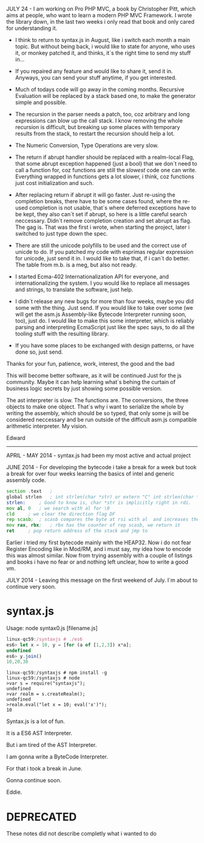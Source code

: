 JULY 24 - I am working on Pro PHP MVC, a book by Christopher Pitt, which aims
at people, who want to learn a modern PHP MVC Framework. I wrote the library
down, in the last two weeks i only read that book and only cared for understanding
it.

* I think to return to syntax.js in August, like i switch each month a main topic.
But without being back, i would like to state for anyone, who uses it, or monkey
patched it, and thinks, it´s the right time to send my stuff in...

* If you repaired any feature and would like to share it, send it in. Anyways,
you can send your stuff anytime, if you get interested. 

* Much of todays code will go away in the coming months. Recursive Evaluation
will be replaced by a stack based one, to make the generator simple and possible.

* The recursion in the parser needs a patch, too, coz arbitrary and long expressions
can blow up the call stack. I know removing the whole recursion is difficult, but
breaking up some places with temporary results from the stack, to restart the recursion
should help a lot.

* The Numeric Conversion, Type Operations are very slow. 

* The return if abrupt handler should be replaced with a realm-local Flag, that
some abrupt exception happened (just a bool) that we don´t need to call a function
for, coz functions are still the _slowest_ code one can write. Everything wrapped
in functions gets a lot slower, i think, coz functions just cost initialization and
such.

* After replacing return if abrupt it will go faster. Just re-using the completion
breaks, there have to be some cases found, where the re-used completion is not usable,
that´s where deferred exceptions have to be kept, they also can´t set if abrupt, so 
here is a little careful search neccessary. Didn´t remove completion creation and
set abrupt as flag. The gag is. That was the first i wrote, when starting the project,
later i switched to just type down the spec.

* There are still the unicode polyfills to be used and the correct use of unicde
to do. If you patched my code with esprimas regular expression for unicode, just
send it in. I would like to take that, if i can´t do better. The table from m.b. 
is a meg, but also not ready.

* I started Ecma-402 Internationalization API for everyone, and internationalizing
the system. I you would like to replace all messages and strings, to translate the
software, just help.


* I didn´t release any new bugs for more than four weeks, maybe you did some with
the thing. Just send. If you would like to take over some (we will get the asm.js
Assembly-like Bytecode Interpreter running soon, too), just do. I would like to make
this some interpreter, which is reliably parsing and interpreting EcmaScript just like
the spec says, to do all the tooling stuff with the resulting library.

* If you have some places to be exchanged with design patterns, or have done so,
just send. 

Thanks for your fun, patience, work, interest, the good and the bad

This will become better software, as it will be continued
Just for the js community. Maybe it can help learning what´s behing the curtain
of business logic secrets by just showing some possible version.

The ast interpreter is slow. The functions are. The conversions, the three objects 
to make one object. That´s why i want to serialize the whole by writing the assembly,
which should be so typed, that only some js will be considered neccessary and be 
run outside of the difficult asm.js compatible arithmetic interpreter. My vision.

Edward




----------------------------------------------------------------------------

APRIL - MAY 2014 - syntax.js had been my most active and actual project

JUNE 2014 - For developing the bytecode i take a break for a week but took
a break for over four weeks learning the basics of intel and generic assembly
code.

```asm
section .text	; 
global strlen   ; int strlen(char *str) or extern "C" int strlen(char *str)
strlen: 	; Good to know is, char *str is implicitly right in rdi.
mov al, 0	; we search with al for \0
cld		; we clear the direction flag DF
rep scasb; 	; scasb compares the byte at rsi with al  and increases the pointer
mov rax, rbx; 	; rbx has the counter of rep scasb, we return it
ret		; pop return address of the stack and jmp to
``` 

Earlier i tried my first bytecode mainly with the HEAP32. Now i do not fear
Register Encoding like in Mod/RM, and i must say, my idea how to encode this
was almost similar. Now from trying assembly with a couple of listings and books
i have no fear or and nothing left unclear, how to write a good vm. 

JULY 2014 - Leaving this message on the first weekend of July. I´m about to continue
very soon.

syntax.js
=========

Usage: node syntax0.js [filename.js]

```js
linux-qc59:/syntaxjs # ./es6
es6> let x = 10, y = [for (a of [1,2,3]) x*a];
undefined
es6> y.join()
10,20,30

```

```
linux-qc59:/syntaxjs # npm install -g
linux-qc59:/syntaxjs # node
>var s = require("syntaxjs");
undefined
>var realm = s.createRealm();
undefined
>realm.eval("let x = 10; eval('x')");
10
```

Syntax.js is a lot of fun.

It is a ES6 AST Interpreter.

But i am tired of the AST Interpreter.

I am gonna write a ByteCode Interpreter.

For that i took a break in June.

Gonna continue soon.

Eddie.


DEPRECATED
==========

These notes did not describe completly what i wanted to do
